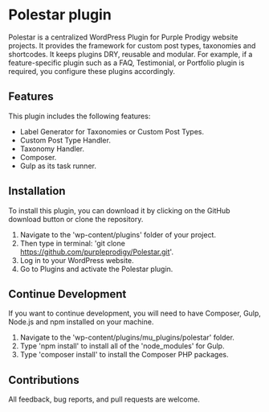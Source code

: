 # Polestar plugin

Polestar is a centralized WordPress Plugin for Purple Prodigy website projects.  It provides the framework for custom post types, taxonomies and shortcodes. It keeps plugins DRY, reusable and modular. For example, if a feature-specific plugin such as a FAQ, Testimonial, or Portfolio plugin is required, you configure these plugins accordingly.

## Features

This plugin includes the following features:

- Label Generator for Taxonomies or Custom Post Types.
- Custom Post Type Handler.
- Taxonomy Handler.
- Composer.
- Gulp as its task runner.

## Installation

To install this plugin, you can download it by clicking on the GitHub download button or clone the repository.

1. Navigate to the 'wp-content/plugins' folder of your project.
2. Then type in terminal: 'git clone https://github.com/purpleprodigy/Polestar.git'.
3. Log in to your WordPress website.
4. Go to Plugins and activate the Polestar plugin.

## Continue Development

If you want to continue development, you will need to have Composer, Gulp, Node.js and npm installed on your machine. 

1. Navigate to the 'wp-content/plugins/mu_plugins/polestar' folder.
2. Type 'npm install' to install all of the 'node_modules' for Gulp.
3. Type 'composer install' to install the Composer PHP packages.

## Contributions

All feedback, bug reports, and pull requests are welcome.